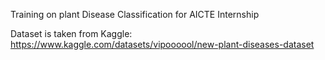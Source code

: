 Training on plant Disease Classification for AICTE Internship

Dataset is taken from Kaggle: https://www.kaggle.com/datasets/vipoooool/new-plant-diseases-dataset
